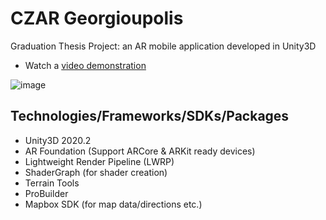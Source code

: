 # CZAR Georgioupolis
Graduation Thesis Project: an AR mobile application developed in Unity3D
- Watch a [video demonstration](https://youtu.be/mebX0PmNSKM)

![image](https://i.imgur.com/jeTNp9O.png)

## Technologies/Frameworks/SDKs/Packages
- Unity3D 2020.2
- AR Foundation (Support ARCore & ARKit ready devices)
- Lightweight Render Pipeline (LWRP)
- ShaderGraph (for shader creation)
- Terrain Tools
- ProBuilder
- Mapbox SDK (for map data/directions etc.)
